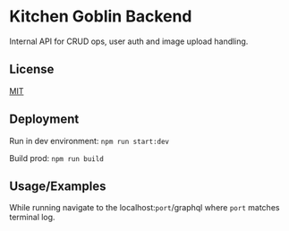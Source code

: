 # Kitchen Goblin Backend

Internal API for CRUD ops, user auth and image upload handling.
## License

[MIT](https://spdx.org/licenses/MIT.html)


## Deployment

Run in dev environment: `npm run start:dev`

Build prod: `npm run build`
## Usage/Examples

While running navigate to the localhost:`port`/graphql where `port` matches terminal log.